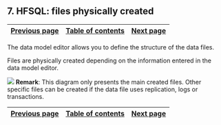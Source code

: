 
## 7. HFSQL: files physically created
			

| [Previous page](../Concepts_WD/1410087055.md) | [Table of contents](../Concepts_WD/1410087098.md) | [Next page](../Concepts_WD/1410087057.md) |
| --- | --- | --- |



<a name="NOTE1"></a>
<a name="NOTE1_1"></a>
The data model editor allows you to define the structure of the data files.

Files are physically created depending on the information entered in the data model editor.

![](https://doc.pcsoft.fr/en-US/images/image.awp?langid=3&name=creation_fichier_HFSQL.gif)
**Remark**: This diagram only presents the main created files. Other specific files can be created if the data file uses replication, logs or transactions.

| [Previous page](../Concepts_WD/1410087055.md) | [Table of contents](../Concepts_WD/1410087098.md) | [Next page](../Concepts_WD/1410087057.md) |
| --- | --- | --- |




